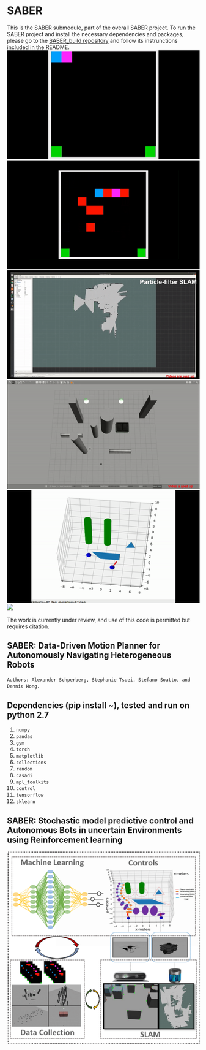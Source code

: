 # SABER
This is the SABER submodule, part of the overall SABER project. To run the SABER project and install the necessary dependencies and packages, please go to the [SABER_build repository](https://github.com/stephanietsuei/SABER_build) and follow its instrunctions included in the README.
![](gif_1.gif)![](gif_2.gif)![](gif_3.gif)![](gif_4.gif)![](gif_5.gif)![](gif_6.gif=250x250)

The work is currently under review, and use of this code is permitted but requires citation.

## SABER: Data-Driven Motion Planner for Autonomously Navigating Heterogeneous Robots
`Authors: Alexander Schperberg, Stephanie Tsuei, Stefano Soatto, and Dennis Hong.`
## Dependencies (pip install ~), tested and run on python 2.7
1. `numpy`
2. `pandas`
3. `gym`
4. `torch`
5. `matplotlib`
6. `collections`
7. `random`
8. `casadi`
9. `mpl_toolkits`
10. `control`
11. `tensorflow`
12. `sklearn`
## SABER: Stochastic model predictive control and Autonomous Bots in uncertain Environments using Reinforcement learning
![](intro_pic.png)
